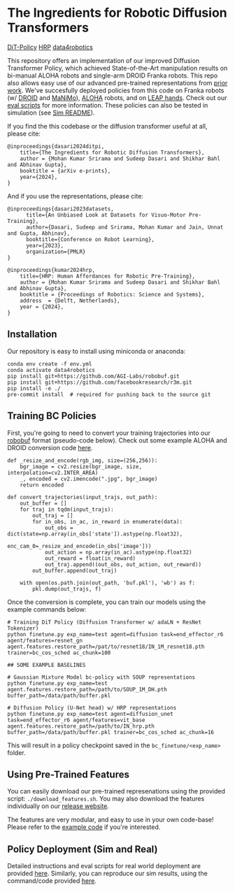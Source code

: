 # The Ingredients for Robotic Diffusion Transformers
[DiT-Policy](https://dit-policy.github.io) [HRP](https://hrp-robot.github.io) [data4robotics](https://data4robotics.github.io)

This repository offers an implementation of our improved Diffusion Transformer Policy, which achieved State-of-the-Art manipulation results on bi-manual ALOHA robots and single-arm DROID Franka robots. This repo also allows easy use of our advanced pre-trained representations from [prior](https://data4robotics.github.io) [work](https://hrp-robot.github.io). We've succesfully deployed policies from this code on Franka robots (w/ [DROID](https://github.com/droid-dataset/droid/tree/main) and [MaNiMo](https://github.com/AGI-Labs/manimo)), [ALOHA](https://tonyzhaozh.github.io/aloha/) robots, and on [LEAP hands](https://www.leaphand.com). Check out our [eval scripts](eval_scripts/README.md) for more information. These policies can also be tested in simulation (see [Sim README](https://github.com/SudeepDasari/data4robotics/tree/dit_release/data4robotics/sim)).

If you find the this codebase or the diffusion transformer useful at all, please cite:
```
@inproceedings{dasari2024ditpi,
    title={The Ingredients for Robotic Diffusion Transformers},
    author = {Mohan Kumar Srirama and Sudeep Dasari and Shikhar Bahl and Abhinav Gupta},
    booktitle = {arXiv e-prints},
    year={2024},
}
```

And if you use the representations, please cite:
```
@inproceedings{dasari2023datasets,
      title={An Unbiased Look at Datasets for Visuo-Motor Pre-Training},
      author={Dasari, Sudeep and Srirama, Mohan Kumar and Jain, Unnat and Gupta, Abhinav},
      booktitle={Conference on Robot Learning},
      year={2023},
      organization={PMLR}
}

@inproceedings{kumar2024hrp,
    title={HRP: Human Affordances for Robotic Pre-Training},
    author = {Mohan Kumar Srirama and Sudeep Dasari and Shikhar Bahl and Abhinav Gupta},
    booktitle = {Proceedings of Robotics: Science and Systems},
    address  = {Delft, Netherlands},
    year = {2024},
}
```

## Installation
Our repository is easy to install using miniconda or anaconda:

```
conda env create -f env.yml
conda activate data4robotics
pip install git+https://github.com/AGI-Labs/robobuf.git
pip install git+https://github.com/facebookresearch/r3m.git
pip install -e ./
pre-commit install  # required for pushing back to the source git
```

## Training BC Policies
First, you're going to need to convert your training trajectories into our [robobuf](https://github.com/AGI-Labs/robobuf/tree/main) format (pseudo-code below). Check out some example ALOHA and DROID conversion code [here](https://github.com/AGI-Labs/r2d2_to_robobuf).

```
def _resize_and_encode(rgb_img, size=(256,256)):
    bgr_image = cv2.resize(bgr_image, size, interpolation=cv2.INTER_AREA)
    _, encoded = cv2.imencode(".jpg", bgr_image)
    return encoded

def convert_trajectories(input_trajs, out_path):
    out_buffer = []
    for traj in tqdm(input_trajs):
        out_traj = []
        for in_obs, in_ac, in_reward in enumerate(data):
            out_obs = dict(state=np.array(in_obs['state']).astype(np.float32),
                           enc_cam_0=_resize_and_encode(in_obs['image']))
            out_action = np.array(in_ac).astype(np.float32)
            out_reward = float(in_reward)
            out_traj.append((out_obs, out_action, out_reward))
        out_buffer.append(out_traj)

    with open(os.path.join(out_path, 'buf.pkl'), 'wb') as f:
        pkl.dump(out_trajs, f)
```

Once the conversion is complete, you can train our models using the example commands below:
```
# Training DiT Policy (Diffusion Transformer w/ adaLN + ResNet Tokenizer)
python finetune.py exp_name=test agent=diffusion task=end_effector_r6 agent/features=resnet_gn agent.features.restore_path=/pat/to/resnet18/IN_1M_resnet18.pth  trainer=bc_cos_sched ac_chunk=100

## SOME EXAMPLE BASELINES

# Gaussian Mixture Model bc-policy with SOUP representations
python finetune.py exp_name=test agent.features.restore_path=/path/to/SOUP_1M_DH.pth buffer_path=/data/path/buffer.pkl

# Diffusion Policy (U-Net head) w/ HRP representations
python finetune.py exp_name=test agent=diffusion_unet task=end_effector_r6 agent/features=vit_base agent.features.restore_path=/path/to/IN_hrp.pth buffer_path=/data/path/buffer.pkl trainer=bc_cos_sched ac_chunk=16
```
This will result in a policy checkpoint saved in the `bc_finetune/<exp_name>` folder.

## Using Pre-Trained Features
You can easily download our pre-trained represenations using the provided script: `./download_features.sh`. You may also download the features individually on our [release website](https://www.cs.cmu.edu/~data4robotics/release/).

The features are very modular, and easy to use in your own code-base! Please refer to the [example code](https://github.com/SudeepDasari/data4robotics/blob/main/pretrained_networks_example.py) if you're interested.

## Policy Deployment (Sim and Real)

Detailed instructions and eval scripts for real world deployment are provided [here](https://github.com/SudeepDasari/data4robotics/tree/dit_release/eval_scripts). Similarly, you can reproduce our sim results, using the command/code provided [here](https://github.com/SudeepDasari/data4robotics/tree/dit_release/data4robotics/sim).
